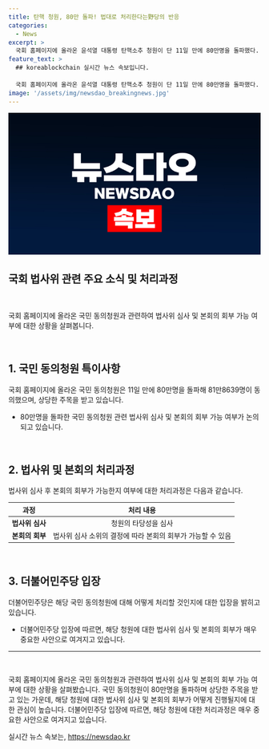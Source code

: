 ```yaml
---
title: 탄핵 청원, 80만 돌파! 법대로 처리한다는野당의 반응
categories:
  - News
excerpt: >
  국회 홈페이지에 올라온 윤석열 대통령 탄핵소추 청원이 단 11일 만에 80만명을 돌파했다. 더불어민주당은 법제사법위원회에서 관련 법률에 따라 처리할 방침이며, 국민동의청원이 회부되면 법사위 청원심사소위원회가 관련 법률에 따라 처리하게 된다. 청원은 헌법이 보장하는 국민청원권에 따른 제도로, 이번 사례가 국민청원의 첫 입법 사례가 될 것으로 보인다. 윤 대통령 탄핵 청원이 국회에서 굉장히 중요하게 다뤄져야 할 사안으로 여겨지면서 관심이 집중되고 있다.
feature_text: >
  ## koreablockchain 실시간 뉴스 속보입니다.

  국회 홈페이지에 올라온 윤석열 대통령 탄핵소추 청원이 단 11일 만에 80만명을 돌파했다. 더불어민주당은 법제사법위원회에서 관련 법률에 따라 처리할 방침이며, 국민동의청원이 회부되면 법사위 청원심사소위원회가 관련 법률에 따라 처리하게 된다. 청원은 헌법이 보장하는 국민청원권에 따른 제도로, 이번 사례가 국민청원의 첫 입법 사례가 될 것으로 보인다. 윤 대통령 탄핵 청원이 국회에서 굉장히 중요하게 다뤄져야 할 사안으로 여겨지면서 관심이 집중되고 있다.
image: '/assets/img/newsdao_breakingnews.jpg'
---
```


<p><img src="/assets/img/newsdao_breakingnews.jpg" alt="koreablockchain 속보" /></p>

<h2 data-ke-size="size28">국회 법사위 관련 주요 소식 및 처리과정</h2>

<p data-ke-size="size16">&nbsp;</p>

<p>국회 홈페이지에 올라온 국민 동의청원과 관련하여 법사위 심사 및 본회의 회부 가능 여부에 대한 상황을 살펴봅니다.</p>

<p data-ke-size="size16">&nbsp;</p>

<h2 data-ke-size="size26">1. 국민 동의청원 특이사항</h2>

<p data-ke-size="size16">국회 홈페이지에 올라온 국민 동의청원은 11일 만에 80만명을 돌파해 81만8639명이 동의했으며, 상당한 주목을 받고 있습니다.</p>

<ul>
<li>80만명을 돌파한 국민 동의청원 관련 법사위 심사 및 본회의 회부 가능 여부가 논의되고 있습니다.</li>
</ul>

<p data-ke-size="size16">&nbsp;</p>

<h2 data-ke-size="size26">2. 법사위 및 본회의 처리과정</h2>

<p data-ke-size="size16">법사위 심사 후 본회의 회부가 가능한지 여부에 대한 처리과정은 다음과 같습니다.</p>

<table>
<thead>
<tr>
<th style="text-align: center; height: 17px;"><b>과정</b></th>
<th style="text-align: center; height: 17px;"><b>처리 내용</b></th>
</tr>
</thead>
<tbody>
<tr>
<td style="text-align: center; height: 17px;"><b>법사위 심사</b></td>
<td style="text-align: center; height: 17px;">청원의 타당성을 심사</td>
</tr>
<tr>
<td style="text-align: center; height: 17px;"><b>본회의 회부</b></td>
<td style="text-align: center; height: 17px;">법사위 심사 소위의 결정에 따라 본회의 회부가 가능할 수 있음</td>
</tr>
</tbody>
</table>

<p data-ke-size="size16">&nbsp;</p>

<h2 data-ke-size="size26">3. 더불어민주당 입장</h2>

<p data-ke-size="size16">더불어민주당은 해당 국민 동의청원에 대해 어떻게 처리할 것인지에 대한 입장을 밝히고 있습니다.</p>

<ul>
<li>더불어민주당 입장에 따르면, 해당 청원에 대한 법사위 심사 및 본회의 회부가 매우 중요한 사안으로 여겨지고 있습니다.</li>
</ul>

<hr>

<p data-ke-size="size16">&nbsp;</p>

<p>국회 홈페이지에 올라온 국민 동의청원과 관련하여 법사위 심사 및 본회의 회부 가능 여부에 대한 상황을 살펴봤습니다. 국민 동의청원이 80만명을 돌파하며 상당한 주목을 받고 있는 가운데, 해당 청원에 대한 법사위 심사 및 본회의 회부가 어떻게 진행될지에 대한 관심이 높습니다. 더불어민주당 입장에 따르면, 해당 청원에 대한 처리과정은 매우 중요한 사안으로 여겨지고 있습니다.</p>
실시간 뉴스 속보는, <a href="https://newsdao.kr" rel="dofollow">https://newsdao.kr</a>


